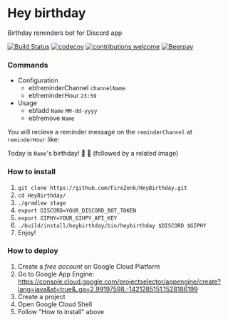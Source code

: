 # Hey birthday
Birthday reminders bot for Discord app

[![Build Status](https://travis-ci.org/FireZenk/HeyBirthday.svg?branch=develop)](https://travis-ci.org/FireZenk/HeyBirthday)
[![codecov](https://codecov.io/gh/FireZenk/HeyBirthday/branch/develop/graph/badge.svg)](https://codecov.io/gh/FireZenk/HeyBirthday)
[![contributions welcome](https://img.shields.io/badge/contributions-welcome-brightgreen.svg?style=flat)](https://github.com/FireZenk/HeyBirthday/issues)
[![Beerpay](https://img.shields.io/beerpay/hashdog/scrapfy-chrome-extension.svg)](https://beerpay.io/FireZenk/HeyBirthday)

### Commands

- Configuration
    - eb!reminderChannel `channelName`
    - eb!reminderHour `23:59`
- Usage
    - eb!add `Name` `MM-dd-yyyy`
    - eb!remove `Name`


You will recieve a reminder message on the `reminderChannel` at `reminderHour` like:

Today is `Name`'s birthday! :tada: :tada:
(followed by a related image)

### How to install

1. `git clone https://github.com/FireZenk/HeyBirthday.git`
2. `cd HeyBirthday/`
2. `./gradlew stage`
3. `export DISCORD=YOUR_DISCORD_BOT_TOKEN`
4. `export GIPHY=YOUR_GIHPY_API_KEY`
5. `./build/install/heybirthday/bin/heybirthday $DISCORD $GIPHY`
6. Enjoy!

### How to deploy

1. Create a *free account* on Google Cloud Platform
2. Go to Google App Engine: https://console.cloud.google.com/projectselector/appengine/create?lang=java&st=true&_ga=2.99197598.-1421285151.1528186199
3. Create a project
4. Open Google Cloud Shell
5. Follow "How to install" above